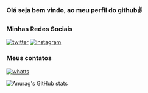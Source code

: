  ### Olá seja bem vindo, ao meu perfil do github✌️

### Minhas Redes Sociais
[![twitter](https://img.shields.io/badge/Twitter-1DA1F2?style=for-the-badge&logo=twitter&logoColor=white)](https://twitter.com/sandresseldon)
[![instagram](https://img.shields.io/badge/Instagram-E4405F?style=for-the-badge&logo=instagram&logoColor=white)](https://www.instagram.com/sandres_monteiro/)
### Meus contatos
[![whatts](https://img.shields.io/badge/WhatsApp-25D366?style=for-the-badge&logo=whatsapp&logoColor=white)](https://api.whatsapp.com/send?phone=55+8199481-7990)


![Anurag's GitHub stats](https://github-readme-stats.vercel.app/api?username=Sandresmonteiro_icons=true&theme=radical)

 
